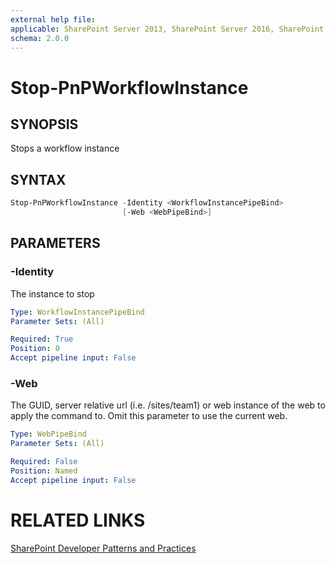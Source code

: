 ```yaml
---
external help file:
applicable: SharePoint Server 2013, SharePoint Server 2016, SharePoint Online
schema: 2.0.0
---
```

# Stop-PnPWorkflowInstance

## SYNOPSIS
Stops a workflow instance

## SYNTAX 

```powershell
Stop-PnPWorkflowInstance -Identity <WorkflowInstancePipeBind>
                         [-Web <WebPipeBind>]
```

## PARAMETERS

### -Identity
The instance to stop

```yaml
Type: WorkflowInstancePipeBind
Parameter Sets: (All)

Required: True
Position: 0
Accept pipeline input: False
```

### -Web
The GUID, server relative url (i.e. /sites/team1) or web instance of the web to apply the command to. Omit this parameter to use the current web.

```yaml
Type: WebPipeBind
Parameter Sets: (All)

Required: False
Position: Named
Accept pipeline input: False
```

# RELATED LINKS

[SharePoint Developer Patterns and Practices](http://aka.ms/sppnp)